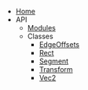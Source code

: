 - [Home](/)
- API
  - [Modules](api/modules.md)
  - Classes
    - [EdgeOffsets](api/classes/EdgeOffsets.md)
    - [Rect](api/classes/Rect.md)
    - [Segment](api/classes/Segment.md)
    - [Transform](api/classes/Transform.md)
    - [Vec2](api/classes/Vec2.md)
